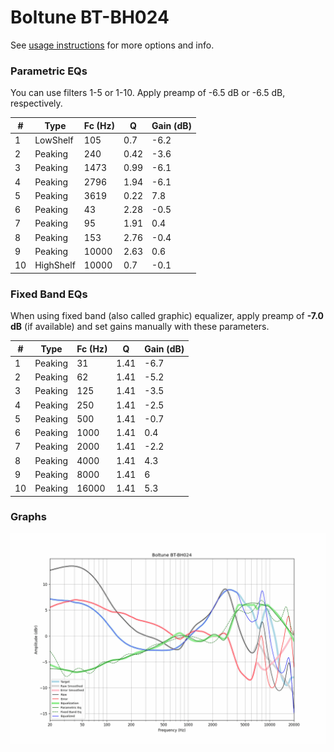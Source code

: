 # Boltune BT-BH024
See [usage instructions](https://github.com/jaakkopasanen/AutoEq#usage) for more options and info.

### Parametric EQs
You can use filters 1-5 or 1-10. Apply preamp of -6.5 dB or -6.5 dB, respectively.

|   # | Type      |   Fc (Hz) |    Q |   Gain (dB) |
|-----|-----------|-----------|------|-------------|
|   1 | LowShelf  |       105 | 0.7  |        -6.2 |
|   2 | Peaking   |       240 | 0.42 |        -3.6 |
|   3 | Peaking   |      1473 | 0.99 |        -6.1 |
|   4 | Peaking   |      2796 | 1.94 |        -6.1 |
|   5 | Peaking   |      3619 | 0.22 |         7.8 |
|   6 | Peaking   |        43 | 2.28 |        -0.5 |
|   7 | Peaking   |        95 | 1.91 |         0.4 |
|   8 | Peaking   |       153 | 2.76 |        -0.4 |
|   9 | Peaking   |     10000 | 2.63 |         0.6 |
|  10 | HighShelf |     10000 | 0.7  |        -0.1 |

### Fixed Band EQs
When using fixed band (also called graphic) equalizer, apply preamp of **-7.0 dB** (if available) and set gains manually with these parameters.

|   # | Type    |   Fc (Hz) |    Q |   Gain (dB) |
|-----|---------|-----------|------|-------------|
|   1 | Peaking |        31 | 1.41 |        -6.7 |
|   2 | Peaking |        62 | 1.41 |        -5.2 |
|   3 | Peaking |       125 | 1.41 |        -3.5 |
|   4 | Peaking |       250 | 1.41 |        -2.5 |
|   5 | Peaking |       500 | 1.41 |        -0.7 |
|   6 | Peaking |      1000 | 1.41 |         0.4 |
|   7 | Peaking |      2000 | 1.41 |        -2.2 |
|   8 | Peaking |      4000 | 1.41 |         4.3 |
|   9 | Peaking |      8000 | 1.41 |         6   |
|  10 | Peaking |     16000 | 1.41 |         5.3 |

### Graphs
![](./Boltune%20BT-BH024.png)
